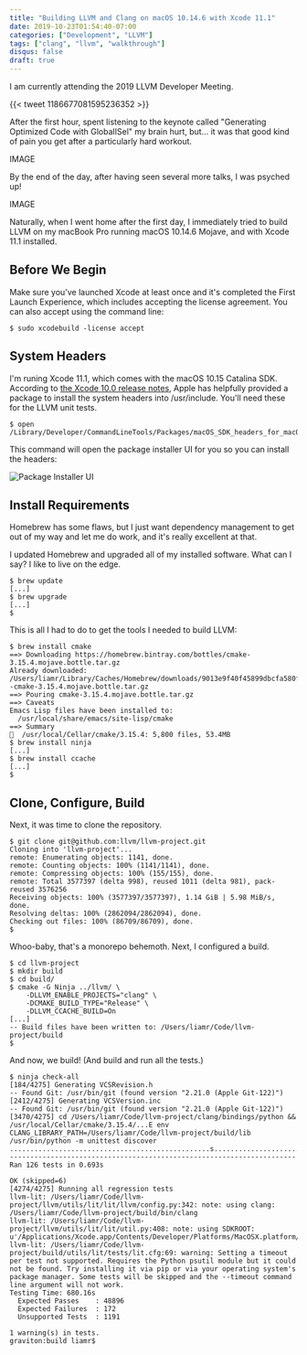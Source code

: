 ```yaml
---
title: "Building LLVM and Clang on macOS 10.14.6 with Xcode 11.1"
date: 2019-10-23T01:54:40-07:00
categories: ["Development", "LLVM"]
tags: ["clang", "llvm", "walkthrough"]
disqus: false
draft: true
---
```


I am currently attending the 2019 LLVM Developer Meeting.

{{< tweet 1186677081595236352 >}}

After the first hour, spent listening to the keynote called "Generating Optimized Code with GlobalISel" my brain hurt, but... it was that good kind of pain you get after a particularly hard workout. 

IMAGE

By the end of the day, after having seen several more talks, I was psyched up!

IMAGE

Naturally, when I went home after the first day, I immediately tried to build LLVM on my macBook Pro running macOS 10.14.6 Mojave, and with Xcode 11.1 installed.

## Before We Begin

Make sure you've launched Xcode at least once and it's completed the First Launch Experience, which includes accepting the license agreement. You can also accept using the command line:

```
$ sudo xcodebuild -license accept
```

## System Headers

I'm runing Xcode 11.1, which comes with the macOS 10.15 Catalina SDK. According to [the Xcode 10.0 release notes](https://developer.apple.com/documentation/xcode_release_notes/xcode_10_release_notes), Apple has helpfully provided a package to install the system headers into /usr/include. You'll need these for the LLVM unit tests.

```
$ open /Library/Developer/CommandLineTools/Packages/macOS_SDK_headers_for_macOS_10.14.pkg
``` 

This command will open the package installer UI for you so you can install the headers:

![Package Installer UI](/img/macos-1014-headers-installer-ui.png)

## Install Requirements

Homebrew has some flaws, but I just want dependency management to get out of my way and let me do work, and it's really excellent at that. 

I updated Homebrew and upgraded all of my installed software. What can I say? I like to live on the edge.

```
$ brew update
[...]
$ brew upgrade
[...]
$
```

This is all I had to do to get the tools I needed to build LLVM:

```
$ brew install cmake
==> Downloading https://homebrew.bintray.com/bottles/cmake-3.15.4.mojave.bottle.tar.gz
Already downloaded: /Users/liamr/Library/Caches/Homebrew/downloads/9013e9f40f45899dbcfa580fa058dfd988d4f12a2d900b9d8b79c4ea99cba1de--cmake-3.15.4.mojave.bottle.tar.gz
==> Pouring cmake-3.15.4.mojave.bottle.tar.gz
==> Caveats
Emacs Lisp files have been installed to:
  /usr/local/share/emacs/site-lisp/cmake
==> Summary
🍺  /usr/local/Cellar/cmake/3.15.4: 5,800 files, 53.4MB
$ brew install ninja
[...]
$ brew install ccache
[...]
$
```

## Clone, Configure, Build

Next, it was time to clone the repository.

```
$ git clone git@github.com:llvm/llvm-project.git
Cloning into 'llvm-project'...
remote: Enumerating objects: 1141, done.
remote: Counting objects: 100% (1141/1141), done.
remote: Compressing objects: 100% (155/155), done.
remote: Total 3577397 (delta 998), reused 1011 (delta 981), pack-reused 3576256
Receiving objects: 100% (3577397/3577397), 1.14 GiB | 5.98 MiB/s, done.
Resolving deltas: 100% (2862094/2862094), done.
Checking out files: 100% (86709/86709), done.
$
```

Whoo-baby, that's a monorepo behemoth. Next, I configured a build.

```
$ cd llvm-project
$ mkdir build
$ cd build/
$ cmake -G Ninja ../llvm/ \
    -DLLVM_ENABLE_PROJECTS="clang" \
    -DCMAKE_BUILD_TYPE="Release" \
    -DLLVM_CCACHE_BUILD=On
[...]
-- Build files have been written to: /Users/liamr/Code/llvm-project/build
$
```

And now, we build! (And build and run all the tests.)

```
$ ninja check-all
[184/4275] Generating VCSRevision.h
-- Found Git: /usr/bin/git (found version "2.21.0 (Apple Git-122)")
[2412/4275] Generating VCSVersion.inc
-- Found Git: /usr/bin/git (found version "2.21.0 (Apple Git-122)")
[3470/4275] cd /Users/liamr/Code/llvm-project/clang/bindings/python && /usr/local/Cellar/cmake/3.15.4/...E env CLANG_LIBRARY_PATH=/Users/liamr/Code/llvm-project/build/lib /usr/bin/python -m unittest discover
.................................................s................................................s.s.......s...s.........s...
----------------------------------------------------------------------
Ran 126 tests in 0.693s

OK (skipped=6)
[4274/4275] Running all regression tests
llvm-lit: /Users/liamr/Code/llvm-project/llvm/utils/lit/lit/llvm/config.py:342: note: using clang: /Users/liamr/Code/llvm-project/build/bin/clang
llvm-lit: /Users/liamr/Code/llvm-project/llvm/utils/lit/lit/util.py:408: note: using SDKROOT: u'/Applications/Xcode.app/Contents/Developer/Platforms/MacOSX.platform/Developer/SDKs/MacOSX10.15.sdk'
llvm-lit: /Users/liamr/Code/llvm-project/build/utils/lit/tests/lit.cfg:69: warning: Setting a timeout per test not supported. Requires the Python psutil module but it could not be found. Try installing it via pip or via your operating system's package manager. Some tests will be skipped and the --timeout command line argument will not work.
Testing Time: 680.16s
  Expected Passes    : 48896
  Expected Failures  : 172
  Unsupported Tests  : 1191

1 warning(s) in tests.
graviton:build liamr$
```